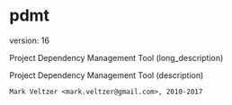 pdmt
====

version: 16

Project Dependency Management Tool (long_description)

Project Dependency Management Tool (description)

	Mark Veltzer <mark.veltzer@gmail.com>, 2010-2017
